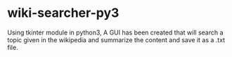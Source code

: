 # wiki-searcher-py3
Using tkinter module in python3, A GUI has been created that will search a topic given in the wikipedia and summarize the content and save it as a .txt file. 
